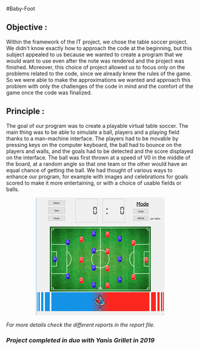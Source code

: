 #Baby-Foot

## Objective :
Within the framework of the IT project, we chose the table soccer project. We didn't know exactly how to approach the code at the beginning, but this subject appealed to us because we wanted to create a program that we would want to use even after the note was rendered and the project was finished. Moreover, this choice of project allowed us to focus only on the problems related to the code, since we already knew the rules of the game. So we were able to make the approximations we wanted and approach this problem with only the challenges of the code in mind and the comfort of the game once the code was finalized.

## Principle :
The goal of our program was to create a playable virtual table soccer. The main thing was to be able to simulate a ball, players and a playing field thanks to a man-machine interface. The players had to be movable by pressing keys on the computer keyboard, the ball had to bounce on the players and walls, and the goals had to be detected and the score displayed on the interface. The ball was first thrown at a speed of V0 in the middle of the board, at a random angle so that one team or the other would have an equal chance of getting the ball.
We had thought of various ways to enhance our program, for example with images and celebrations for goals scored to make it more entertaining, or with a choice of usable fields or balls.

<p align="center">
  <img src="IHM/photo.png">
</p>

*For more details check the different reports in the report file.*

### *Project completed in duo with Yanis Grillet in 2019*
